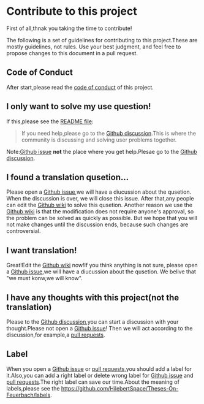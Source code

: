 # Contribute to this project

First of all,thnak you taking the time to contribute!

The following is a set of guidelines for contributing to this project.These are mostly guidelines, not rules. 
Use your best judgment, and feel free to propose changes to this document in a pull request.

## Code of Conduct

After start,please read the [code of conduct](https://github.com/HilebertSpace/Theses-On-Feuerbach/blob/main/CODE_OF_CONDUCT.md) of this project.

## I only want to solve my use question!

If this,please see the [README file](https://github.com/HilebertSpace/Theses-On-Feuerbach/blob/main/README.md):

> If you need help,please go to the [Github discussion](https://github.com/HilebertSpace/Theses-On-Feuerbach/discussions).This is where the community is discussing and solving user problems together.

Note:[Github issue](https://github.com/HilebertSpace/Theses-On-Feuerbach/issues) **not** the place where you get help.Plesae go to the [Github discussion](https://github.com/HilebertSpace/Theses-On-Feuerbach/discussions).

## I found a translation qusetion...

Please open a [Github issue](https://github.com/HilebertSpace/Theses-On-Feuerbach/issues),we will have a diucussion about the qusetion.
When the discussion is over, we will close this issue.
After that,any people can edit the [Github wiki](https://github.com/HilebertSpace/Theses-On-Feuerbach/wiki) to solve this qusetion.
Another reason we use the [Github wiki](https://github.com/HilebertSpace/Theses-On-Feuerbach/wiki) is that the modification does not require anyone's approval, 
so the problem can be solved as quickly as possible.
But we hope that you will not make changes until the discussion ends, because such changes are controversial.

## I want translation!

Great!Edit the [Github wiki](https://github.com/HilebertSpace/Theses-On-Feuerbach/wiki) now!If you think anything is not sure,
please open a [Github issue](https://github.com/HilebertSpace/Theses-On-Feuerbach/issues),we will have a diucussion about the qusetion.
We belive that "we must konw,we will know".

## I have any thoughts with this project(not the translation)

Please to the [Github discussion](https://github.com/HilebertSpace/Theses-On-Feuerbach/discussions),you can start a discussion with your thought.Please not open a [Github issue](https://github.com/HilebertSpace/Theses-On-Feuerbach/issues)!
Then we will act according to the discussion,for example,a [pull requests](https://github.com/HilebertSpace/Theses-On-Feuerbach/pulls).

## Label
When you open a [Github issue](https://github.com/HilebertSpace/Theses-On-Feuerbach/issues) or [pull requests](https://github.com/HilebertSpace/Theses-On-Feuerbach/pulls),you should add a label for it.Also,you can add a right label or delete wrong label for [Github issue](https://github.com/HilebertSpace/Theses-On-Feuerbach/issues) and [pull requests](https://github.com/HilebertSpace/Theses-On-Feuerbach/pulls).The right label can save our time.About the meaning of labels,please see the https://github.com/HilebertSpace/Theses-On-Feuerbach/labels.
